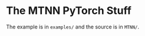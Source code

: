 The MTNN PyTorch Stuff
=========================

The example is in `examples/` and the source is in `MTNN/`.
